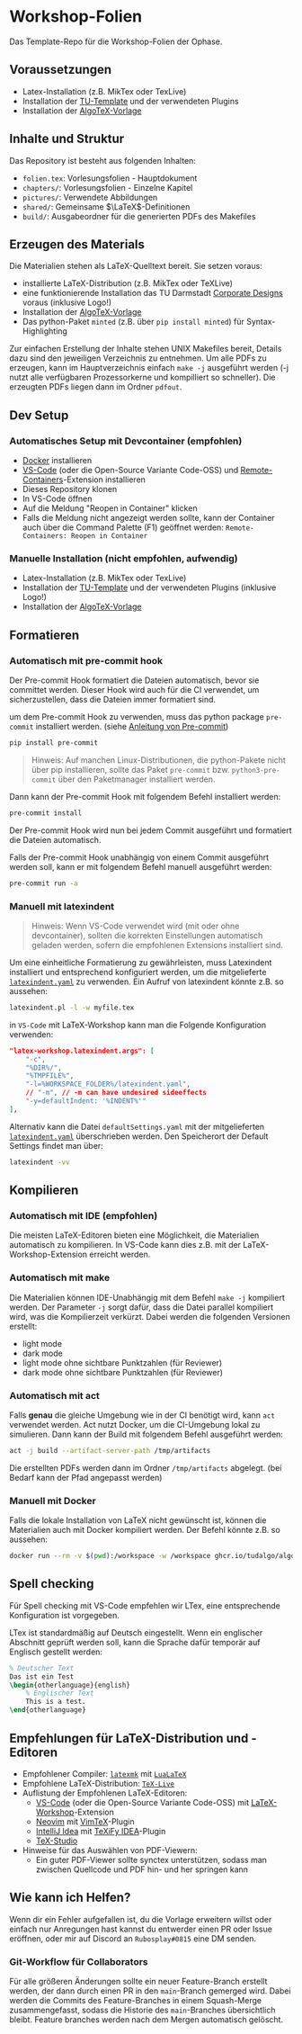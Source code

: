 # Workshop-Folien

Das Template-Repo für die Workshop-Folien der Ophase.
## Voraussetzungen
- Latex-Installation (z.B. MikTex oder TexLive)
- Installation der [TU-Template](https://github.com/tudace/tuda_latex_templates) und der verwendeten Plugins
- Installation der [AlgoTeX-Vorlage](https://github.com/TUDalgo/AlgoTeX#algotex---die-latex-vorlage-der-fop-und-aud)
## Inhalte und Struktur

Das Repository ist besteht aus folgenden Inhalten:

* `folien.tex`: Vorlesungsfolien - Hauptdokument
* `chapters/`: Vorlesungsfolien - Einzelne Kapitel
* `pictures/`: Verwendete Abbildungen
* `shared/`: Gemeinsame $\LaTeX$-Definitionen
* `build/`: Ausgabeordner für die generierten PDFs des Makefiles

## Erzeugen des Materials
Die Materialien stehen als LaTeX-Quelltext bereit. Sie setzen voraus:
- installierte LaTeX-Distribution (z.B. MikTex oder TeXLive)
- eine funktionierende Installation das TU Darmstadt [Corporate Designs](https://ctan.org/pkg/tuda-ci?lang=de) voraus (inklusive Logo!)
- Installation der [AlgoTeX-Vorlage](https://github.com/TUDalgo/AlgoTeX#algotex---die-latex-vorlage-der-fop-und-aud)
- Das python-Paket `minted` (z.B. über `pip install minted`) für Syntax-Highlighting

Zur einfachen Erstellung der Inhalte stehen UNIX Makefiles bereit, Details dazu sind den jeweiligen Verzeichnis zu entnehmen. Um alle PDFs zu erzeugen, kann im Hauptverzeichnis einfach `make -j` ausgeführt werden (-j nutzt alle verfügbaren Prozessorkerne und kompilliert so schneller). Die erzeugten PDFs liegen dann im Ordner `pdfout`.

## Dev Setup
### Automatisches Setup mit Devcontainer (empfohlen)
- [Docker](https://www.docker.com/) installieren
- [VS-Code](https://code.visualstudio.com/) (oder die Open-Source Variante Code-OSS) und [Remote-Containers](https://marketplace.visualstudio.com/items?itemName=ms-vscode-remote.remote-containers)-Extension installieren
- Dieses Repository klonen
- In VS-Code öffnen
- Auf die Meldung "Reopen in Container" klicken
- Falls die Meldung nicht angezeigt werden sollte, kann der Container auch über die Command Palette (F1) geöffnet werden: `Remote-Containers: Reopen in Container`
### Manuelle Installation (nicht empfohlen, aufwendig)
- Latex-Installation (z.B. MikTex oder TexLive)
- Installation der [TU-Template](https://github.com/tudace/tuda_latex_templates) und der verwendeten Plugins (inklusive Logo!)
- Installation der [AlgoTeX-Vorlage](https://github.com/TUDalgo/AlgoTeX#algotex---die-latex-vorlage-der-fop-und-aud)

## Formatieren
### Automatisch mit pre-commit hook
Der Pre-commit Hook formatiert die Dateien automatisch, bevor sie committet werden. Dieser Hook wird auch für die CI verwendet, um sicherzustellen, dass die Dateien immer formatiert sind.

um dem Pre-commit Hook zu verwenden, muss das python package `pre-commit` installiert werden. (siehe [Anleitung von Pre-commit](https://pre-commit.com/#install))
```sh
pip install pre-commit
```

> Hinweis: Auf manchen Linux-Distributionen, die python-Pakete nicht über pip installieren, sollte das Paket `pre-commit` bzw. `python3-pre-commit` über den Paketmanager installiert werden.

Dann kann der Pre-commit Hook mit folgendem Befehl installiert werden:
```sh
pre-commit install
```
Der Pre-commit Hook wird nun bei jedem Commit ausgeführt und formatiert die Dateien automatisch.

Falls der Pre-commit Hook unabhängig von einem Commit ausgeführt werden soll, kann er mit folgendem Befehl manuell ausgeführt werden:
```sh
pre-commit run -a
```

### Manuell mit latexindent
> Hinweis: Wenn VS-Code verwendet wird (mit oder ohne devcontainer), sollten die korrekten Einstellungen automatisch geladen werden, sofern die empfohlenen Extensions installiert sind.

Um eine einheitliche Formatierung zu gewährleisten, muss Latexindent installiert und entsprechend konfiguriert werden, um die mitgelieferte [`latexindent.yaml`](latexindent.yaml) zu verwenden.
Ein Aufruf von latexindent könnte z.B. so aussehen:
```sh
latexindent.pl -l -w myfile.tex
```
in `VS-Code` mit LaTeX-Workshop kann man die Folgende Konfiguration verwenden:

```json
"latex-workshop.latexindent.args": [
    "-c",
    "%DIR%/",
    "%TMPFILE%",
    "-l=%WORKSPACE_FOLDER%/latexindent.yaml",
    // "-m", // -m can have undesired sideeffects
    "-y=defaultIndent: '%INDENT%'"
],
```

Alternativ kann die Datei `defaultSettings.yaml` mit der mitgelieferten [`latexindent.yaml`](latexindent.yaml) überschrieben werden. Den Speicherort der Default Settings findet man über:
```sh
latexindent -vv
```

## Kompilieren
### Automatisch mit IDE (empfohlen)
Die meisten LaTeX-Editoren bieten eine Möglichkeit, die Materialien automatisch zu kompilieren. In VS-Code kann dies z.B. mit der LaTeX-Workshop-Extension erreicht werden.
### Automatisch mit make
Die Materialien können IDE-Unabhängig mit dem Befehl `make -j` kompiliert werden. Der Parameter `-j` sorgt dafür, dass die Datei parallel kompiliert wird, was die Kompilierzeit verkürzt. Dabei werden die folgenden Versionen erstellt:
- light mode
- dark mode
- light mode ohne sichtbare Punktzahlen (für Reviewer)
- dark mode ohne sichtbare Punktzahlen (für Reviewer)
### Automatisch mit act
Falls **genau** die gleiche Umgebung wie in der CI benötigt wird, kann `act` verwendet werden. Act nutzt Docker, um die CI-Umgebung lokal zu simulieren. Dann kann der Build mit folgendem Befehl ausgeführt werden:
```sh
act -j build --artifact-server-path /tmp/artifacts
```
Die erstellten PDFs werden dann im Ordner `/tmp/artifacts` abgelegt. (bei Bedarf kann der Pfad angepasst werden)

### Manuell mit Docker
Falls die lokale Installation von LaTeX nicht gewünscht ist, können die Materialien auch mit Docker kompiliert werden. Der Befehl könnte z.B. so aussehen:
```sh
docker run --rm -v $(pwd):/workspace -w /workspace ghcr.io/tudalgo/algotex:latest make -j $(nproc)
```

## Spell checking
Für Spell checking mit VS-Code empfehlen wir LTex, eine entsprechende Konfiguration ist vorgegeben.

LTex ist standardmäßig auf Deutsch eingestellt. Wenn ein englischer Abschnitt geprüft werden soll, kann die Sprache dafür temporär auf Englisch gestellt werden:
```latex
% Deutscher Text
Das ist ein Test
\begin{otherlanguage}{english}
    % Englischer Text
    This is a test.
\end{otherlanguage}
```

## Empfehlungen für LaTeX-Distribution und -Editoren
- Empfohlener Compiler: [`latexmk`](https://ctan.org/pkg/latexmk?lang=de) mit [`LuaLaTeX`](http://www.luatex.org/)
- Empfohlene LaTeX-Distribution: [`TeX-Live`](https://www.tug.org/texlive/)
- Auflistung der Empfohlenen LaTeX-Editoren:
    - [VS-Code](https://code.visualstudio.com/) (oder die Open-Source Variante Code-OSS) mit [LaTeX-Workshop](https://github.com/James-Yu/LaTeX-Workshop)-Extension
    - [Neovim](https://neovim.io/) mit [VimTeX](https://github.com/lervag/vimtex)-Plugin
    - [IntelliJ Idea](https://www.jetbrains.com/de-de/idea/) mit [TeXiFy IDEA](https://plugins.jetbrains.com/plugin/9473-texify-idea)-Plugin
    - [TeX-Studio](https://www.texstudio.org/)
- Hinweise für das Auswählen von PDF-Viewern:
    - Ein guter PDF-Viewer sollte synctex unterstützen, sodass man zwischen Quellcode und PDF hin- und her springen kann


## Wie kann ich Helfen?
Wenn dir ein Fehler aufgefallen ist, du die Vorlage erweitern willst oder einfach nur Anregungen hast kannst du entwerder einen PR oder Issue eröffnen, oder mir auf Discord an `Rubosplay#0815` eine DM senden.

### Git-Workflow für Collaborators
Für alle größeren Änderungen sollte ein neuer Feature-Branch erstellt werden, der dann durch einen PR in den `main`-Branch gemerged wird. Dabei werden die Commits des Feature-Branches in einem Squash-Merge zusammengefasst, sodass die Historie des `main`-Branches übersichtlich bleibt. Feature branches werden nach dem Mergen automatisch gelöscht.
